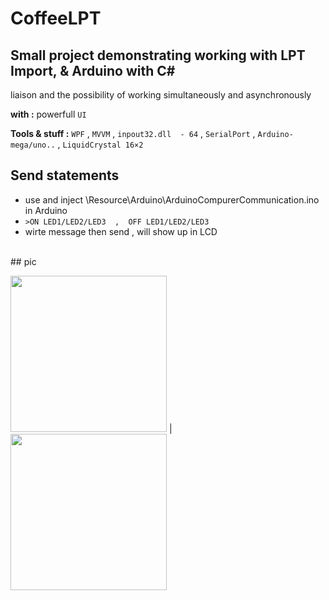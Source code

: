 # CoffeeLPT

## Small project demonstrating working with LPT Import, & Arduino with C#

liaison and the possibility of working simultaneously and asynchronously

**with :**  powerfull ``UI``

**Tools & stuff :**  ``WPF``  , ``MVVM`` , ``inpout32.dll  - 64`` , ``SerialPort`` ,  ``Arduino-mega/uno..`` , ``LiquidCrystal 16×2``


## Send statements 
-  use and inject \Resource\Arduino\ArduinoCompurerCommunication.ino  in Arduino
-  `>ON LED1/LED2/LED3  ,  OFF LED1/LED2/LED3`
-  wirte message then send  , will show up in LCD

<br/>
## pic

<img src="https://github.com/MhozaifaA/CoffeeLPT/edit/master/Resource/coffee.JPG" width="250"> | <img src="https://github.com/MhozaifaA/CoffeeLPT/edit/master/Resource/Com.jpg" width="250">




